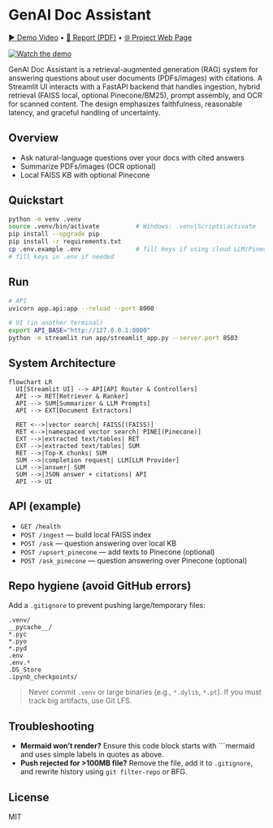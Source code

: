 
# GenAI Doc Assistant

[▶️ Demo Video](https://youtu.be/6-9tLGh20rI) • [📄 Report (PDF)](docs/Report.pdf) • [🌐 Project Web Page](https://patelyagna17.github.io/prompt-eng-final-project/)

<!-- Optional: clickable thumbnail -->
[![Watch the demo](https://img.youtube.com/vi/6-9tLGh20rI/hqdefault.jpg)](https://youtu.be/6-9tLGh20rI)

GenAI Doc Assistant is a retrieval-augmented generation (RAG) system for answering questions about user documents (PDFs/images) with citations. A Streamlit UI interacts with a FastAPI backend that handles ingestion, hybrid retrieval (FAISS local, optional Pinecone/BM25), prompt assembly, and OCR for scanned content. The design emphasizes faithfulness, reasonable latency, and graceful handling of uncertainty.

## Overview
- Ask natural-language questions over your docs with cited answers
- Summarize PDFs/images (OCR optional)
- Local FAISS KB with optional Pinecone

## Quickstart
```bash
python -m venv .venv
source .venv/bin/activate          # Windows: .venv\Scripts\activate
pip install --upgrade pip
pip install -r requirements.txt
cp .env.example .env               # fill keys if using cloud LLM/Pinecone
# fill keys in .env if needed
```

## Run
```bash
# API
uvicorn app.api:app --reload --port 8000

# UI (in another terminal)
export API_BASE="http://127.0.0.1:8000"
python -m streamlit run app/streamlit_app.py --server.port 8503
```

## System Architecture

```mermaid
flowchart LR
  UI[Streamlit UI] --> API[API Router & Controllers]
  API --> RET[Retriever & Ranker]
  API --> SUM[Summarizer & LLM Prompts]
  API --> EXT[Document Extractors]

  RET <-->|vector search| FAISS[(FAISS)]
  RET <-->|namespaced vector search| PINE[(Pinecone)]
  EXT -->|extracted text/tables| RET
  EXT -->|extracted text/tables| SUM
  RET -->|Top-K chunks| SUM
  SUM -->|completion request| LLM[LLM Provider]
  LLM -->|answer| SUM
  SUM -->|JSON answer + citations| API
  API --> UI
```

## API (example)
- `GET /health`
- `POST /ingest` — build local FAISS index
- `POST /ask` — question answering over local KB
- `POST /upsert_pinecone` — add texts to Pinecone (optional)
- `POST /ask_pinecone` — question answering over Pinecone (optional)

## Repo hygiene (avoid GitHub errors)
Add a `.gitignore` to prevent pushing large/temporary files:
```gitignore
.venv/
__pycache__/
*.pyc
*.pyo
*.pyd
.env
.env.*
.DS_Store
.ipynb_checkpoints/
```
> Never commit `.venv` or large binaries (e.g., `*.dylib`, `*.pt`). If you must track big artifacts, use Git LFS.

## Troubleshooting
- **Mermaid won’t render?** Ensure this code block starts with ```mermaid and uses simple labels in quotes as above.
- **Push rejected for >100MB file?** Remove the file, add it to `.gitignore`, and rewrite history using `git filter-repo` or BFG.

## License
MIT